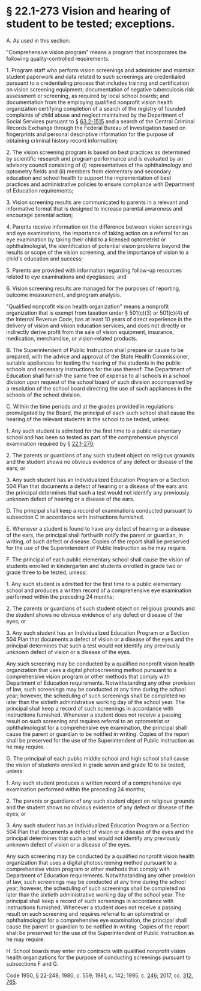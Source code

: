 # § 22.1-273 Vision and hearing of student to be tested; exceptions.

<p>A. As used in this section:</p><p>"Comprehensive vision program" means a program that incorporates the following quality-controlled requirements:</p><p>1. Program staff who perform vision screenings and administer and maintain student paperwork and data related to such screenings are credentialed pursuant to a credentialing process that includes training and certification on vision screening equipment; documentation of negative tuberculosis risk assessment or screening, as required by local school boards; and documentation from the employing qualified nonprofit vision health organization certifying completion of a search of the registry of founded complaints of child abuse and neglect maintained by the Department of Social Services pursuant to § <a href='/vacode/63.2-1515/'>63.2-1515</a> and a search of the Central Criminal Records Exchange through the Federal Bureau of Investigation based on fingerprints and personal descriptive information for the purpose of obtaining criminal history record information;</p><p>2. The vision screening program is based on best practices as determined by scientific research and program performance and is evaluated by an advisory council consisting of (i) representatives of the ophthalmology and optometry fields and (ii) members from elementary and secondary education and school health to support the implementation of best practices and administrative policies to ensure compliance with Department of Education requirements;</p><p>3. Vision screening results are communicated to parents in a relevant and informative format that is designed to increase parental awareness and encourage parental action;</p><p>4. Parents receive information on the difference between vision screenings and eye examinations, the importance of taking action on a referral for an eye examination by taking their child to a licensed optometrist or ophthalmologist, the identification of potential vision problems beyond the results or scope of the vision screening, and the importance of vision to a child's education and success;</p><p>5. Parents are provided with information regarding follow-up resources related to eye examinations and eyeglasses; and</p><p>6. Vision screening results are managed for the purposes of reporting, outcome measurement, and program analysis.</p><p>"Qualified nonprofit vision health organization" means a nonprofit organization that is exempt from taxation under § 501(c)(3) or 501(c)(4) of the Internal Revenue Code, has at least 10 years of direct experience in the delivery of vision and vision education services, and does not directly or indirectly derive profit from the sale of vision equipment, insurance, medication, merchandise, or vision-related products.</p><p>B. The Superintendent of Public Instruction shall prepare or cause to be prepared, with the advice and approval of the State Health Commissioner, suitable appliances for testing the hearing of the students in the public schools and necessary instructions for the use thereof. The Department of Education shall furnish the same free of expense to all schools in a school division upon request of the school board of such division accompanied by a resolution of the school board directing the use of such appliances in the schools of the school division.</p><p>C. Within the time periods and at the grades provided in regulations promulgated by the Board, the principal of each such school shall cause the hearing of the relevant students in the school to be tested, unless:</p><p>1. Any such student is admitted for the first time to a public elementary school and has been so tested as part of the comprehensive physical examination required by § <a href='/vacode/22.1-270/'>22.1-270</a>;</p><p>2. The parents or guardians of any such student object on religious grounds and the student shows no obvious evidence of any defect or disease of the ears; or</p><p>3. Any such student has an Individualized Education Program or a Section 504 Plan that documents a defect of hearing or a disease of the ears and the principal determines that such a test would not identify any previously unknown defect of hearing or a disease of the ears.</p><p>D. The principal shall keep a record of examinations conducted pursuant to subsection C in accordance with instructions furnished.</p><p>E. Whenever a student is found to have any defect of hearing or a disease of the ears, the principal shall forthwith notify the parent or guardian, in writing, of such defect or disease. Copies of the report shall be preserved for the use of the Superintendent of Public Instruction as he may require.</p><p>F. The principal of each public elementary school shall cause the vision of students enrolled in kindergarten and students enrolled in grade two or grade three to be tested, unless:</p><p>1. Any such student is admitted for the first time to a public elementary school and produces a written record of a comprehensive eye examination performed within the preceding 24 months;</p><p>2. The parents or guardians of such student object on religious grounds and the student shows no obvious evidence of any defect or disease of the eyes; or</p><p>3. Any such student has an Individualized Education Program or a Section 504 Plan that documents a defect of vision or a disease of the eyes and the principal determines that such a test would not identify any previously unknown defect of vision or a disease of the eyes.</p><p>Any such screening may be conducted by a qualified nonprofit vision health organization that uses a digital photoscreening method pursuant to a comprehensive vision program or other methods that comply with Department of Education requirements. Notwithstanding any other provision of law, such screenings may be conducted at any time during the school year; however, the scheduling of such screenings shall be completed no later than the sixtieth administrative working day of the school year. The principal shall keep a record of such screenings in accordance with instructions furnished. Whenever a student does not receive a passing result on such screening and requires referral to an optometrist or ophthalmologist for a comprehensive eye examination, the principal shall cause the parent or guardian to be notified in writing. Copies of the report shall be preserved for the use of the Superintendent of Public Instruction as he may require.</p><p>G. The principal of each public middle school and high school shall cause the vision of students enrolled in grade seven and grade 10 to be tested, unless:</p><p>1. Any such student produces a written record of a comprehensive eye examination performed within the preceding 24 months;</p><p>2. The parents or guardians of any such student object on religious grounds and the student shows no obvious evidence of any defect or disease of the eyes; or</p><p>3. Any such student has an Individualized Education Program or a Section 504 Plan that documents a defect of vision or a disease of the eyes and the principal determines that such a test would not identify any previously unknown defect of vision or a disease of the eyes.</p><p>Any such screening may be conducted by a qualified nonprofit vision health organization that uses a digital photoscreening method pursuant to a comprehensive vision program or other methods that comply with Department of Education requirements. Notwithstanding any other provision of law, such screenings may be conducted at any time during the school year; however, the scheduling of such screenings shall be completed no later than the sixtieth administrative working day of the school year. The principal shall keep a record of such screenings in accordance with instructions furnished. Whenever a student does not receive a passing result on such screening and requires referral to an optometrist or ophthalmologist for a comprehensive eye examination, the principal shall cause the parent or guardian to be notified in writing. Copies of the report shall be preserved for the use of the Superintendent of Public Instruction as he may require.</p><p>H. School boards may enter into contracts with qualified nonprofit vision health organizations for the purpose of conducting screenings pursuant to subsections F and G.</p><p>Code 1950, § 22-248; 1980, c. 559; 1981, c. 142; 1995, c. <a href='http://lis.virginia.gov/cgi-bin/legp604.exe?951+ful+CHAP0246'>246</a>; 2017, cc. <a href='http://lis.virginia.gov/cgi-bin/legp604.exe?171+ful+CHAP0312'>312</a>, <a href='http://lis.virginia.gov/cgi-bin/legp604.exe?171+ful+CHAP0765'>765</a>.</p>